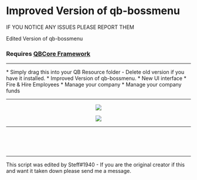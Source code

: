 
# Improved Version of qb-bossmenu
IF YOU NOTICE ANY ISSUES PLEASE REPORT THEM

Edited Version of qb-bossmenu

### Requires [QBCore Framework](https://github.com/qbcore-framework)
<hr>
* Simply drag this into your QB Resource folder - Delete old version if you have it installed. 
* Improved Version of qb-bossmenu.
* New UI interface
* Fire & Hire Employees
* Manage your company
* Manage your company funds 
<hr>
<p align="center"><img src='https://i.imgur.com/oqB7MXR.png)'></img></p>
<p align="center"><img src='https://i.imgur.com/7ImbegC.png)'></img></p>
<hr>
<br><br><br>
<hr>
This script was edited by Steff#1940 - If you are the original creator if this and want it taken down please send me a message. 

